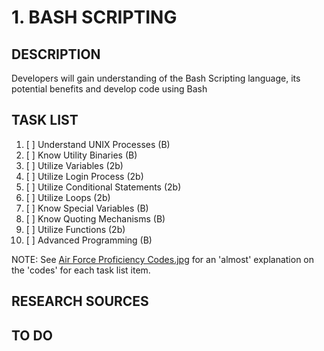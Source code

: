 # 1. BASH SCRIPTING

## DESCRIPTION
Developers will gain understanding of the Bash Scripting language, its potential benefits and develop code using Bash

## TASK LIST
1. [ ] Understand UNIX Processes (B)
1. [ ] Know Utility Binaries (B)
1. [ ] Utilize Variables (2b)
1. [ ] Utilize Login Process (2b)
1. [ ] Utilize Conditional Statements (2b)
1. [ ] Utilize Loops (2b)
1. [ ] Know Special Variables (B)
1. [ ] Know Quoting Mechanisms (B)
1. [ ] Utilize Functions (2b)
1. [ ] Advanced Programming (B)

NOTE: See [Air Force Proficiency Codes.jpg](https://github.com/hark130/Latissimus_Dorsi/blob/master/Air%20Force%20Proficiency%20Codes.jpg) for an 'almost' explanation on the 'codes' for each task list item.

## RESEARCH SOURCES


## TO DO

